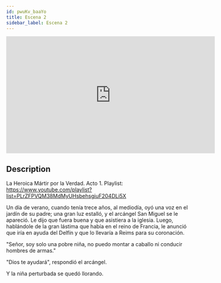 ```yaml
---
id: pwuKv_baaYo
title: Escena 2
sidebar_label: Escena 2
---
```


<iframe
  width="560"
  height="315"
  src="https://www.youtube.com/embed/pwuKv_baaYo"
  title="YouTube video player"
  frameborder="0"
  allow="accelerometer; autoplay; clipboard-write; encrypted-media; gyroscope; picture-in-picture; web-share"
  referrerpolicy="strict-origin-when-cross-origin"
  allowfullscreen
></iframe>

## Description

La Heroica Mártir por la Verdad. Acto 1.
Playlist: https://www.youtube.com/playlist?list=PLrZFPVQM38MdMyUHsbehsgiuF204DLi5X

Un día de verano, cuando tenía trece años, al mediodía, oyó una voz en el jardín de su padre; una gran luz estalló, y el arcángel San Miguel se le apareció. Le dijo que fuera buena y que asistiera a la iglesia. Luego, hablándole de la gran lástima que había en el reino de Francia, le anunció que iría en ayuda del Delfín y que lo llevaría a Reims para su coronación.

"Señor, soy solo una pobre niña, no puedo montar a caballo ni conducir hombres de armas."

"Dios te ayudará", respondió el arcángel.

Y la niña perturbada se quedó llorando.
